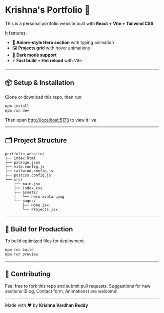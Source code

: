 # Krishna's Portfolio 🚀

This is a personal portfolio website built with **React + Vite + Tailwind CSS**.

It features:
- 🎨 **Anime-style Hero section** with typing animation
- 🖼️ **Projects grid** with hover animations
- 🌙 **Dark mode support**
- ⚡ **Fast build + Hot reload** with Vite

---

## 📦 Setup & Installation

Clone or download this repo, then run:

```bash
npm install
npm run dev
```

Then open [http://localhost:5173](http://localhost:5173) to view it live.

---

## 🗂 Project Structure

```
portfolio_website/
├── index.html
├── package.json
├── vite.config.js
├── tailwind.config.js
├── postcss.config.js
└── src/
    ├── main.jsx
    ├── index.css
    ├── assets/
    │   └── hero-avatar.png
    └── pages/
        ├── Home.jsx
        └── Projects.jsx
```

---

## 🚀 Build for Production

To build optimized files for deployment:

```bash
npm run build
npm run preview
```

---

## 🤝 Contributing

Feel free to fork this repo and submit pull requests.
Suggestions for new sections (Blog, Contact form, Animations) are welcome!

---

Made with ❤️ by **Krishna Vardhan Reddy**
